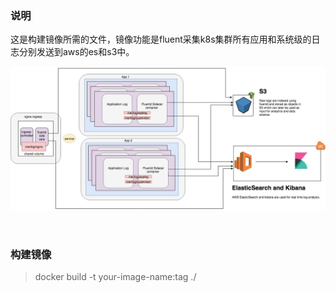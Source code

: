 ### 说明

这是构建镜像所需的文件，镜像功能是fluent采集k8s集群所有应用和系统级的日志分别发送到aws的es和s3中。

![fluentd-es-s3.png](fluentd-es-s3.png)

<br>

### 构建镜像

> docker build -t your-image-name:tag ./
